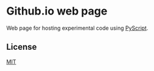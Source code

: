 # Github.io web page 

Web page for hosting experimental code using [PyScript](https://pyscript.net/).

## License

[MIT](https://choosealicense.com/licenses/mit/)
